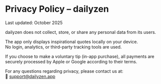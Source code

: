 # Privacy Policy – dailyzen

Last updated: October 2025

dailyzen does not collect, store, or share any personal data from its users.

The app only displays inspirational quotes locally on your device.  
No login, analytics, or third-party tracking tools are used.

If you choose to make a voluntary tip (in-app purchase), all payments are securely processed by Apple or Google according to their terms.

For any questions regarding privacy, please contact us at:  
📩 support@dailyzen.app
